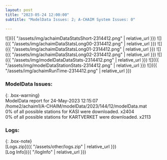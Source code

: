 ```yaml
---
layout: post
title: "2023-05-24 12:00:00"
subtitle: "ModelData Issues: 2; A-CHAIM System Issues: 0"

---
```


![]({{ "/assets/img/achaimDataStatsShort-2314412.png" | relative_url }})
![]({{ "/assets/img/achaimDataStatsLong00-2314412.png" | relative_url }})
![]({{ "/assets/img/achaimDataStatsLong01-2314412.png" | relative_url }})
![]({{ "/assets/img/achaimDataStatsLong02-2314412.png" | relative_url }})
![]({{ "/assets/img/modelDataDataStats-2314412.png" | relative_url }})
![]({{ "/assets/img/modelDataStationStats-2314412.png" | relative_url }})
![]({{ "/assets/img/achaimRunTime-2314412.png" | relative_url }})


### ModelData Issues:  
  
{: .box-warning}  
 ModelData report for 24-May-2023 12:15:07   
 /home2/achaim1/A-CHAIM/modelData/2023/144/12/modelData.mat   
 0% of all possible stations for KASI were downloaded. x2404   
 0% of all possible stations for KARTVERKET were downloaded. x2113   
  


### Logs:  
  
{: .box-note}  
[Logs.zip]({{ "/assets/other/logs.zip" | relative_url }})  
[Log Info]({{ "/logInfo" | relative_url }})  
